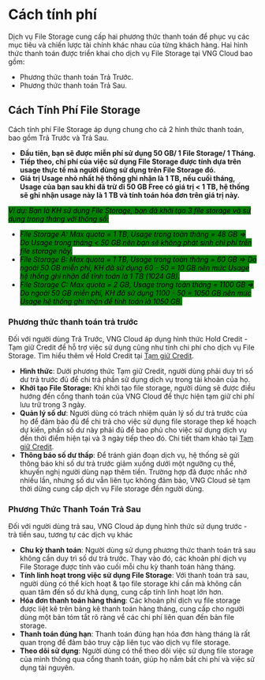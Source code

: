 # Cách tính phí

Dịch vụ File Storage cung cấp hai phương thức thanh toán để phục vụ các mục tiêu và chiến lược tài chính khác nhau của từng khách hàng. Hai hình thức thanh toán được triển khai cho dịch vụ File Storage tại VNG Cloud bao gồm:

* Phương thức thanh toán Trả Trước.
* Phương thức thanh toán Trả Sau.

## **Cách Tính Phí File Storage**

Cách tính phí File Storage áp dụng chung cho cả 2 hình thức thanh toán, bao gồm Trả Trước và Trả Sau.

* **Đầu tiên, bạn sẽ được miễn phí sử dụng 50 GB/ 1 File Storage/ 1 Tháng.**
* **Tiếp theo, chi phí của việc sử dụng File Storage được tính dựa trên usage thực tế mà người dùng sử dụng trên File Storage đó.**
* **Giá trị Usage nhỏ nhất hệ thống ghi nhận là 1 TB, nếu cuối tháng, Usage của bạn sau khi đã trừ đi 50 GB Free có giá trị < 1 TB, hệ thống sẽ ghi nhận usage này là 1 TB và tính toán hóa đơn trên giá trị này.**

_<mark style="background-color:green;">Ví dụ: Bạn là KH sử dụng File Storage, bạn đã khởi tạo 3 file storage và sử dụng trong tháng với thông số:</mark>_&#x20;

* _<mark style="background-color:green;">File Storage A: Max quota = 1 TB, Usage trong toàn tháng = 48 GB => Do Usage trong tháng < 50 GB nên bạn sẽ không phát sinh chi phí trên file storage này.</mark>_
* _<mark style="background-color:green;">File Storage B: Max quota = 1 TB, Usage trong toàn tháng = 60 GB => Do ngoài 50 GB miễn phí, KH đã sử dụng 60 - 50 = 10 GB nên mức Usage hệ thống ghi nhận để tính toán là 1 TB (1024 GB).</mark>_
* _<mark style="background-color:green;">File Storage C: Max quota = 2 GB, Usage trong toàn tháng = 1100 GB => Do ngoài 50 GB miễn phí, KH đã sử dụng 1100 - 50 = 1050 GB nên mức Usage hệ thống ghi nhận để tính toán là 1050 GB.</mark>_

### **Phương thức thanh toán trả trước**

Đối với người dùng Trả Trước, VNG Cloud áp dụng hình thức Hold Credit - Tạm giữ Credit để hỗ trợ việc sử dụng cũng như tính chi phí cho dịch vụ File Storage. Tìm hiểu thêm về Hold Credit tại [Tạm giữ Credit](https://docs.vngcloud.vn/vng-cloud-document/vn/quan-ly-hoa-don-chi-phi-and-tai-nguyen-tren-vng-cloud/trai-nghiem-billing-and-kenh-thanh-toan/ve-billing-and-payment/thanh-toan/tam-giu-credit).

* **Hình thức**: Dưới phương thức Tạm giữ Credit, người dùng phải duy trì số dư trả trước đủ để chi trả phần sử dụng dịch vụ trong tài khoản của họ.
* **Khởi tạo File Storage:** Khi khởi tạo file storage, người dùng sẽ được điều hướng đến cổng thanh toán của VNG Cloud để thực hiện tạm giữ chi phí lưu trữ trong 3 ngày.&#x20;
* **Quản lý số dư**: Người dùng có trách nhiệm quản lý số dư trả trước của họ để đảm bảo đủ để chi trả cho việc sử dụng file storage thep kế hoạch dự kiến, phần số dư này phải đủ để bao phủ cho việc sử dụng dịch vụ đến thời điểm hiện tại và 3 ngày tiếp theo đó. Chi tiết tham khảo tại [Tạm giữ Credit](https://docs.vngcloud.vn/vng-cloud-document/vn/quan-ly-hoa-don-chi-phi-and-tai-nguyen-tren-vng-cloud/trai-nghiem-billing-and-kenh-thanh-toan/ve-billing-and-payment/thanh-toan/tam-giu-credit).
* **Thông báo số dư thấp**: Để tránh gián đoạn dịch vụ, hệ thống sẽ gửi thông báo khi số dư trả trước giảm xuống dưới một ngưỡng cụ thể, khuyến nghị người dùng nạp thêm tiền. Trường hợp đã được nhắc nhở nhiều lần, nhưng số dư vẫn liên tục không đảm bảo, VNG Cloud sẽ tạm thời dừng cung cấp dịch vụ File storage đến người dùng.

### **Phương Thức Thanh Toán Trả Sau**

Đối với người dùng trả sau, VNG Cloud áp dụng hình thức sử dụng trước - trả tiền sau, tương tự các dịch vụ khác

* **Chu kỳ thanh toán**: Người dùng sử dụng phương thức thanh toán trả sau không cần duy trì số dư trả trước. Thay vào đó, các khoản phí dịch vụ File Storage được tính vào cuối mỗi chu kỳ thanh toán hàng tháng.
* **Tính linh hoạt trong việc sử dụng File Storage**: Với thanh toán trả sau, người dùng có thể kích hoạt & tạo file storage khi cần mà không cần quan tâm đến số dư khả dụng, cung cấp tính linh hoạt lớn hơn.
* **Hóa đơn thanh toán hàng tháng**: Các khoản phí dịch vụ file storage được liệt kê trên bảng kê thanh toán hàng tháng, cung cấp cho người dùng một bản tóm tắt rõ ràng về các chi phí liên quan đến bản file storage.
* **Thanh toán đúng hạn**: Thanh toán đúng hạn hóa đơn hàng tháng là rất quan trọng để đảm bảo truy cập liên tục vào dịch vụ file storage.
* **Theo dõi sử dụng**: Người dùng có thể theo dõi việc sử dụng file storage của mình thông qua cổng thanh toán, giúp họ nắm bắt chi phí và việc sử dụng tài nguyên.
